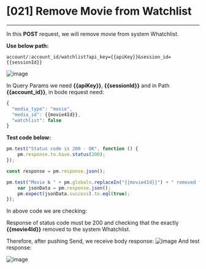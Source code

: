 # [021] Remove Movie from Watchlist
___

In this __POST__ request, we will remove movie from system Whatchlist.

__Use below path:__
```
account/:account_id/watchlist?api_key={{apiKey}}&session_id={{sessionId}}
```
![image](https://user-images.githubusercontent.com/122685448/231021814-f8f2f924-2176-44b1-b29b-a84a913c3717.png)

In Query Params we need __{{apiKey}}__, __{{sessionId}}__ and in Path __{{account_id}}__, in bode request need:
```js {.line-numbers}
{
  "media_type": "movie",
  "media_id": {{movie4Id}},
  "watchlist": false
}
```

__Test code below:__
```js {.line-numbers}
pm.test("Status code is 200 - OK", function () {
    pm.response.to.have.status(200);
});

const response = pm.response.json();

pm.test("Movie № " + pm.globals.replaceIn("{{movie4Id}}") + " removed from Watch", function () {
    var jsonData = pm.response.json();
    pm.expect(jsonData.success).to.eql(true);
});
```

In above code we are checking:

Response of status code must be 200 and checking that the exactly __{{movie4Id}}__ removed to the system Whatchlist.

Therefore, after pushing Send, we receive body response:
![image](https://user-images.githubusercontent.com/122685448/231021828-52ef6467-d26d-4ab6-9782-fa7f753dedee.png)
And test response:
 
![image](https://user-images.githubusercontent.com/122685448/231021836-51a7f603-fe77-4e8e-acba-45a950a2f86c.png)

